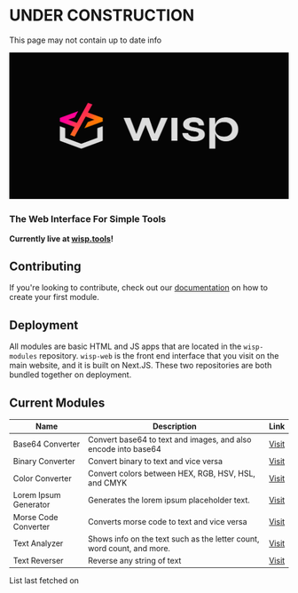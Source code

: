 # UNDER CONSTRUCTION

This page may not contain up to date info

![Logo](../assets/logo.png)

### The Web Interface For Simple Tools

**Currently live at [wisp.tools](https://www.wisp.tools/)!**

## Contributing

If you're looking to contribute, check out our [documentation](https://www.wisp.tools/docs) on how to create your first module.

## Deployment

All modules are basic HTML and JS apps that are located in the `wisp-modules` repository. `wisp-web` is the front end interface that you visit on the main website, and it is built on Next.JS. These two repositories are both bundled together on deployment.

## Current Modules
| Name | Description | Link |
| --- | --- | --- |
| Base64 Converter | Convert base64 to text and images, and also encode into base64 | [Visit](https://www.wisp.tools/mod/base64) |
| Binary Converter | Convert binary to text and vice versa | [Visit](https://www.wisp.tools/mod/binary) |
| Color Converter | Convert colors between HEX, RGB, HSV, HSL, and CMYK | [Visit](https://www.wisp.tools/mod/color-converter) |
| Lorem Ipsum Generator | Generates the lorem ipsum placeholder text. | [Visit](https://www.wisp.tools/mod/lorem-ipsum) |
| Morse Code Converter | Converts morse code to text and vice versa | [Visit](https://www.wisp.tools/mod/morse) |
| Text Analyzer | Shows info on the text such as the letter count, word count, and more. | [Visit](https://www.wisp.tools/mod/text-analyzer) |
| Text Reverser | Reverse any string of text | [Visit](https://www.wisp.tools/mod/text-reverse) |


List last fetched on 
